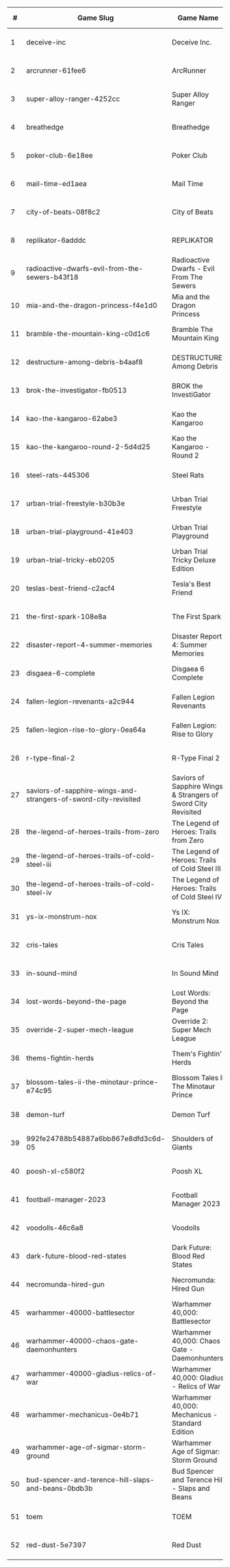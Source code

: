 |#|Game Slug|Game Name|Base Price|Discount (%)|Starts|Ends|
|---|---|---|---|---|---|---|
|1|deceive-inc|Deceive Inc.|19,99€|20|2023-04-27 13h|2023-05-01 13h|
|2|arcrunner-61fee6|ArcRunner|17,99€|10|2023-04-27 11h|2023-05-04 11h|
|3|super-alloy-ranger-4252cc|Super Alloy Ranger|8,99€|10|2023-04-28 13h|2023-05-04 13h|
|4|breathedge|Breathedge|24,99€|100|2023-04-27 15h|2023-05-04 15h|
|5|poker-club-6e18ee|Poker Club|19,99€|100|2023-04-27 15h|2023-05-04 15h|
|6|mail-time-ed1aea|Mail Time|19,99€|20|2023-04-27 16h|2023-05-04 16h|
|7|city-of-beats-08f8c2|City of Beats|19,99€|20|2023-05-01 13h|2023-05-08 13h|
|8|replikator-6adddc|REPLIKATOR|9,99€|40|2023-05-01 13h|2023-05-08 13h|
|9|radioactive-dwarfs-evil-from-the-sewers-b43f18|Radioactive Dwarfs - Evil From The Sewers|3,99€|55|2023-05-01 13h|2023-05-08 13h|
|10|mia-and-the-dragon-princess-f4e1d0|Mia and the Dragon Princess|11,69€|10|2023-05-04 11h|2023-05-10 11h|
|11|bramble-the-mountain-king-c0d1c6|Bramble The Mountain King|31,39€|10|2023-04-27 13h|2023-05-10 13h|
|12|destructure-among-debris-b4aaf8|DESTRUCTURE: Among Debris|7,19€|20|2023-04-27 13h|2023-05-11 13h|
|13|brok-the-investigator-fb0513|BROK the InvestiGator|17,99€|25|2023-05-04 14h|2023-05-11 14h|
|14|kao-the-kangaroo-62abe3|Kao the Kangaroo|29,99€|100|2023-05-04 15h|2023-05-11 15h|
|15|kao-the-kangaroo-round-2-5d4d25|Kao the Kangaroo - Round 2|1,99€|50|2023-05-04 15h|2023-05-11 15h|
|16|steel-rats-445306|Steel Rats|9,99€|90|2023-05-04 15h|2023-05-11 15h|
|17|urban-trial-freestyle-b30b3e|Urban Trial Freestyle|6,99€|90|2023-05-04 15h|2023-05-11 15h|
|18|urban-trial-playground-41e403|Urban Trial Playground|6,99€|85|2023-05-04 15h|2023-05-11 15h|
|19|urban-trial-tricky-eb0205|Urban Trial Tricky Deluxe Edition|19,99€|70|2023-05-04 15h|2023-05-11 15h|
|20|teslas-best-friend-c2acf4|Tesla's Best Friend|4,49€|20|2023-04-27 16h|2023-05-11 16h|
|21|the-first-spark-108e8a|The First Spark|3,59€|30|2023-04-27 16h|2023-05-11 16h|
|22|disaster-report-4-summer-memories|Disaster Report 4: Summer Memories|59,99€|60|2023-04-27 23h|2023-05-11 23h|
|23|disgaea-6-complete|Disgaea 6 Complete|59,99€|20|2023-04-27 23h|2023-05-11 23h|
|24|fallen-legion-revenants-a2c944|Fallen Legion Revenants|39,99€|20|2023-04-27 23h|2023-05-11 23h|
|25|fallen-legion-rise-to-glory-0ea64a|Fallen Legion: Rise to Glory|29,99€|20|2023-04-27 23h|2023-05-11 23h|
|26|r-type-final-2|R-Type Final 2|39,99€|40|2023-04-27 23h|2023-05-11 23h|
|27|saviors-of-sapphire-wings-and-strangers-of-sword-city-revisited|Saviors of Sapphire Wings & Strangers of Sword City Revisited|49,99€|50|2023-04-27 23h|2023-05-11 23h|
|28|the-legend-of-heroes-trails-from-zero|The Legend of Heroes: Trails from Zero|39,99€|20|2023-04-27 23h|2023-05-11 23h|
|29|the-legend-of-heroes-trails-of-cold-steel-iii|The Legend of Heroes: Trails of Cold Steel III|59,99€|60|2023-04-27 23h|2023-05-11 23h|
|30|the-legend-of-heroes-trails-of-cold-steel-iv|The Legend of Heroes: Trails of Cold Steel IV|59,99€|40|2023-04-27 23h|2023-05-11 23h|
|31|ys-ix-monstrum-nox|Ys IX: Monstrum Nox|59,99€|30|2023-04-27 23h|2023-05-11 23h|
|32|cris-tales|Cris Tales|39,99€|80|2023-04-28 14h|2023-05-12 14h|
|33|in-sound-mind|In Sound Mind|34,99€|85|2023-04-28 14h|2023-05-12 14h|
|34|lost-words-beyond-the-page|Lost Words: Beyond the Page|14,99€|85|2023-04-28 14h|2023-05-12 14h|
|35|override-2-super-mech-league|Override 2: Super Mech League|29,99€|80|2023-04-28 14h|2023-05-12 14h|
|36|thems-fightin-herds|Them's Fightin' Herds|19,99€|50|2023-04-28 14h|2023-05-12 14h|
|37|blossom-tales-ii-the-minotaur-prince-e74c95|Blossom Tales II The Minotaur Prince|12,49€|30|2023-05-08 14h|2023-05-15 14h|
|38|demon-turf|Demon Turf|21,99€|50|2023-05-08 14h|2023-05-15 14h|
|39|992fe24788b54887a6bb867e8dfd3c6d-05|Shoulders of Giants|15,99€|35|2023-05-09 13h|2023-05-16 13h|
|40|poosh-xl-c580f2|Poosh XL|4,49€|40|2023-05-08 11h|2023-05-22 11h|
|41|football-manager-2023|Football Manager 2023|59,99€|40|2023-05-15 16h|2023-05-22 16h|
|42|voodolls-46c6a8|Voodolls|17,99€|20|2023-05-11 15h|2023-05-25 15h|
|43|dark-future-blood-red-states|Dark Future: Blood Red States|19,99€|90|2023-05-25 15h|2023-06-01 15h|
|44|necromunda-hired-gun|Necromunda: Hired Gun|39,99€|60|2023-05-25 15h|2023-06-01 15h|
|45|warhammer-40000-battlesector|Warhammer 40,000: Battlesector|31,99€|45|2023-05-25 15h|2023-06-01 15h|
|46|warhammer-40000-chaos-gate-daemonhunters|Warhammer 40,000: Chaos Gate - Daemonhunters|44,99€|50|2023-05-25 15h|2023-06-01 15h|
|47|warhammer-40000-gladius-relics-of-war|Warhammer 40,000: Gladius - Relics of War|31,99€|90|2023-05-25 15h|2023-06-01 15h|
|48|warhammer-mechanicus-0e4b71|Warhammer 40,000: Mechanicus - Standard Edition|29,99€|84|2023-05-25 15h|2023-06-01 15h|
|49|warhammer-age-of-sigmar-storm-ground|Warhammer Age of Sigmar: Storm Ground|19,99€|50|2023-05-25 15h|2023-06-01 15h|
|50|bud-spencer-and-terence-hill-slaps-and-beans-0bdb3b|Bud Spencer and Terence Hill - Slaps and Beans|19,98€|85|2023-06-16 04h|2023-08-02 04h|
|51|toem|TOEM|15,99€|70|2023-09-11 16h|2023-09-24 16h|
|52|red-dust-5e7397|Red Dust|4,49€|55|2023-05-01 13h|2024-04-08 13h|
